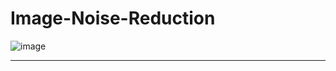 # Image-Noise-Reduction
![image](https://user-images.githubusercontent.com/78743757/159211401-a2e0e20e-12a9-4747-bb24-e1f5529bd2b6.png)

---
